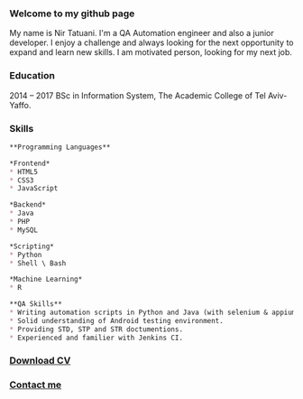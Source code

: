 ### Welcome to my github page

My name is Nir Tatuani. I'm a QA Automation engineer and also a junior developer.
I enjoy a challenge and always looking for the next opportunity to expand and learn new skills.
I am motivated person, looking for my next job.

### Education
2014 – 2017 BSc in Information System, The Academic College of Tel Aviv-Yaffo.

### Skills


```markdown
**Programming Languages**

*Frontend*
* HTML5
* CSS3
* JavaScript

*Backend*
* Java
* PHP
* MySQL

*Scripting*
* Python
* Shell \ Bash

*Machine Learning*
* R

**QA Skills**
* Writing automation scripts in Python and Java (with selenium & appium), Shell.
* Solid understanding of Android testing environment.
* Providing STD, STP and STR doctumentions.
* Experienced and familier with Jenkins CI.

```


### [Download CV](https://drive.google.com/file/d/0B3UuZDiXTnA8OFdUNTVvbl9vdEk/view?usp=sharing)

### [Contact me](mailto:nir.tatu@gmail.com)
